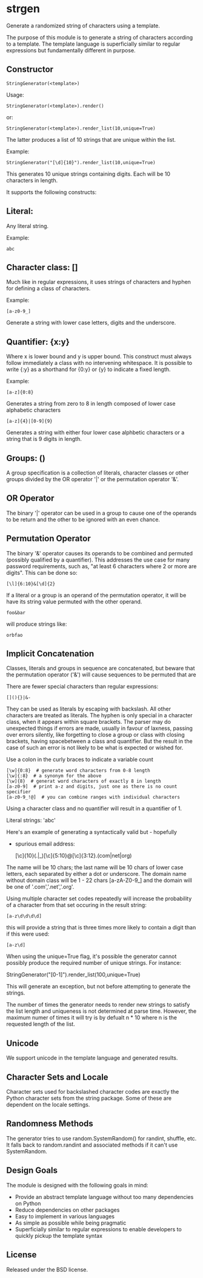 strgen
======
Generate a randomized string of characters using a template.

The purpose of this module is to generate a string of characters
according to a template.  The template language is superficially
similar to regular expressions but fundamentally different in
purpose.

Constructor
-----------

    StringGenerator(<template>)

Usage:

    StringGenerator(<template>).render()

or:

    StringGenerator(<template>).render_list(10,unique=True)

The latter produces a list of 10 strings that are unique within the list.

Example:

    StringGenerator("[\d]{10}").render_list(10,unique=True)

This generates 10 unique strings containing digits. Each will be 10 characters in length.

It supports the following constructs:

Literal: <any string>
---------------------
Any literal string.

Example:

    abc

Character class: [<class specification>]
----------------------------------------
Much like in regular expressions, it uses strings of characters
and hyphen for defining a class of characters.

Example:

    [a-z0-9_]

Generate a string with lower case letters, digits and the underscore.

Quantifier: {x:y}
-----------------
Where x is lower bound and y is upper bound. This construct must
always follow immediately a class with no intervening
whitespace. It is possible to write {:y} as a shorthand for {0:y}
or {y} to indicate a fixed length.

Example:

    [a-z]{0:8}

Generates a string from zero to 8 in length composed of lower case
alphabetic characters

    [a-z]{4}|[0-9]{9}

Generates a string with either four lower case alphbetic
characters or a string that is 9 digits in length.

Groups:  (<group sepcification>)
--------------------------------
A group specification is a collection of literals, character
classes or other groups divided by the OR operator '|' or the
permutation operator '&'.

OR Operator
-----------
The binary '|' operator can be used in a group to cause one of the
operands to be return and the other to be ignored with an even
chance.

Permutation Operator
--------------------
The binary '&' operator causes its operands to be combined and
permuted (possibly qualified by a quantifier).  This addresses the
use case for many password requirements, such as, "at least 6
characters where 2 or more are digits". This can be done so:

    [\l]{6:10}&[\d]{2}

If a literal or a group is an operand of the permutation operator,
it will be have its string value permuted with the other operand.

    foo&bar

will produce strings like:

    orbfao

Implicit Concatenation
----------------------
Classes, literals and groups in sequence are concatenated, but
beware that the permutation operator ('&') will cause sequences to
be permuted that are

There are fewer special characters than regular expressions:

    [](){}|&-

They can be used as literals by escaping with backslash. All other
characters are treated as literals.  The hyphen is only special in a
character class, when it appears within square brackets. The parser
may do unexpected things if errors are made, usually in favour of
laxness, passing over errors silently, like forgetting to close a
group or class with closing brackets, having spacebetween a class and
quantifier.  But the result in the case of such an error is not likely
to be what is expected or wished for.

Use a colon in the curly braces to indicate a variable count

    [\w]{0:8}  # generate word characters from 0-8 length
    [\w]{:8}  # a synonym for the above
    [\w]{8}  # generat word characters of exactly 8 in length
    [a-z0-9]  # print a-z and digits, just one as there is no count specifier
    [a-z0-9_!@]  # you can combine ranges with individual characters

Using a character class and no quantifier will result in a quantifier of 1.

Literal strings: 'abc'

Here's an example of generating a syntactically valid but - hopefully
- spurious email address:

    [\c]{10}(.|_)[\c]{5:10}@[\c]{3:12}.(com|net|org)

The name will be 10 chars; the last name will be 10 chars of lower
case letters, each separated by either a dot or underscore.  The
domain name without domain class will be 1 - 22 chars [a-zA-Z0-9_] and
the domain will be one of '.com','.net','.org'.

Using multiple character set codes repeatedly will increase the
probability of a character from that set occuring in the result
string:

    [a-z\d\d\d\d]

this will provide a string that is three times more likely to contain
a digit than if this were used:

    [a-z\d]

When using the unique=True flag, it's possible the generator cannot
possibly produce the required number of unique strings. For instance:

   StringGenerator("[0-1]").render_list(100,unique=True)

This will generate an exception, but not before attempting to generate
the strings.

The number of times the generator needs to render new strings to
satisfy the list length and uniqueness is not determined at parse
time. However, the maximum numer of times it will try is by defualt 
n * 10 where n is the requested length of the list.

Unicode 
------- 
We support unicode in the template language and
generated results.

Character Sets and Locale
-------------------------
Character sets used for backslashed character codes are exactly
the Python character sets from the string package. Some of these
are dependent on the locale settings.

Randomness Methods
------------------
The generator tries to use random.SystemRandom() for randint,
shuffle, etc. It falls back to random.randint and associated
methods if it can't use SystemRandom.

Design Goals
------------
The module is designed with the following goals in mind:

* Provide an abstract template language without too many
  dependencies on Python
* Reduce dependencies on other packages
* Easy to implement in various languages
* As simple as possible while being pragmatic
* Superficially similar to regular expressions to enable
  developers to quickly pickup the template syntax

License
-------
Released under the BSD license.

